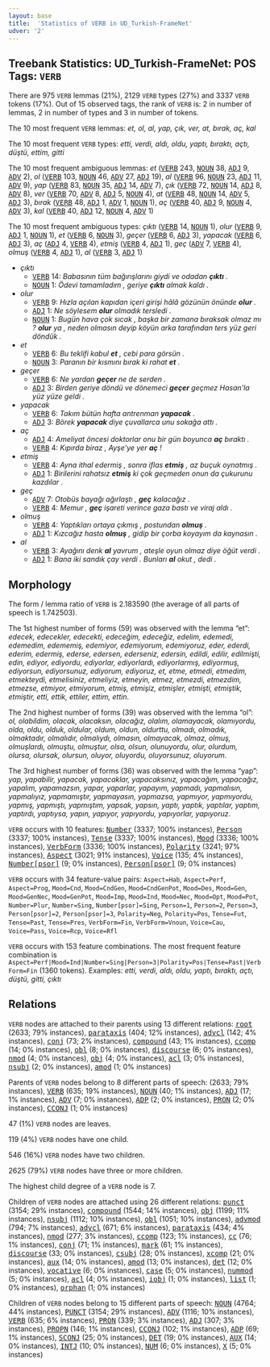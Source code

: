 ```yaml
---
layout: base
title:  'Statistics of VERB in UD_Turkish-FrameNet'
udver: '2'
---
```


## Treebank Statistics: UD_Turkish-FrameNet: POS Tags: `VERB`

There are 975 `VERB` lemmas (21%), 2129 `VERB` types (27%) and 3337 `VERB` tokens (17%).
Out of 15 observed tags, the rank of `VERB` is: 2 in number of lemmas, 2 in number of types and 3 in number of tokens.

The 10 most frequent `VERB` lemmas: <em>et, ol, al, yap, çık, ver, at, bırak, aç, kal</em>

The 10 most frequent `VERB` types:  <em>etti, verdi, aldı, oldu, yaptı, bıraktı, açtı, düştü, ettim, gitti</em>

The 10 most frequent ambiguous lemmas: <em>et</em> (<tt><a href="tr_framenet-pos-VERB.html">VERB</a></tt> 243, <tt><a href="tr_framenet-pos-NOUN.html">NOUN</a></tt> 38, <tt><a href="tr_framenet-pos-ADJ.html">ADJ</a></tt> 9, <tt><a href="tr_framenet-pos-ADV.html">ADV</a></tt> 2), <em>ol</em> (<tt><a href="tr_framenet-pos-VERB.html">VERB</a></tt> 103, <tt><a href="tr_framenet-pos-NOUN.html">NOUN</a></tt> 46, <tt><a href="tr_framenet-pos-ADV.html">ADV</a></tt> 27, <tt><a href="tr_framenet-pos-ADJ.html">ADJ</a></tt> 19), <em>al</em> (<tt><a href="tr_framenet-pos-VERB.html">VERB</a></tt> 96, <tt><a href="tr_framenet-pos-NOUN.html">NOUN</a></tt> 23, <tt><a href="tr_framenet-pos-ADJ.html">ADJ</a></tt> 11, <tt><a href="tr_framenet-pos-ADV.html">ADV</a></tt> 9), <em>yap</em> (<tt><a href="tr_framenet-pos-VERB.html">VERB</a></tt> 83, <tt><a href="tr_framenet-pos-NOUN.html">NOUN</a></tt> 35, <tt><a href="tr_framenet-pos-ADJ.html">ADJ</a></tt> 14, <tt><a href="tr_framenet-pos-ADV.html">ADV</a></tt> 7), <em>çık</em> (<tt><a href="tr_framenet-pos-VERB.html">VERB</a></tt> 72, <tt><a href="tr_framenet-pos-NOUN.html">NOUN</a></tt> 14, <tt><a href="tr_framenet-pos-ADJ.html">ADJ</a></tt> 8, <tt><a href="tr_framenet-pos-ADV.html">ADV</a></tt> 8), <em>ver</em> (<tt><a href="tr_framenet-pos-VERB.html">VERB</a></tt> 70, <tt><a href="tr_framenet-pos-ADV.html">ADV</a></tt> 8, <tt><a href="tr_framenet-pos-ADJ.html">ADJ</a></tt> 5, <tt><a href="tr_framenet-pos-NOUN.html">NOUN</a></tt> 4), <em>at</em> (<tt><a href="tr_framenet-pos-VERB.html">VERB</a></tt> 48, <tt><a href="tr_framenet-pos-NOUN.html">NOUN</a></tt> 14, <tt><a href="tr_framenet-pos-ADV.html">ADV</a></tt> 5, <tt><a href="tr_framenet-pos-ADJ.html">ADJ</a></tt> 3), <em>bırak</em> (<tt><a href="tr_framenet-pos-VERB.html">VERB</a></tt> 48, <tt><a href="tr_framenet-pos-ADJ.html">ADJ</a></tt> 1, <tt><a href="tr_framenet-pos-ADV.html">ADV</a></tt> 1, <tt><a href="tr_framenet-pos-NOUN.html">NOUN</a></tt> 1), <em>aç</em> (<tt><a href="tr_framenet-pos-VERB.html">VERB</a></tt> 40, <tt><a href="tr_framenet-pos-ADJ.html">ADJ</a></tt> 9, <tt><a href="tr_framenet-pos-NOUN.html">NOUN</a></tt> 4, <tt><a href="tr_framenet-pos-ADV.html">ADV</a></tt> 3), <em>kal</em> (<tt><a href="tr_framenet-pos-VERB.html">VERB</a></tt> 40, <tt><a href="tr_framenet-pos-ADJ.html">ADJ</a></tt> 12, <tt><a href="tr_framenet-pos-NOUN.html">NOUN</a></tt> 4, <tt><a href="tr_framenet-pos-ADV.html">ADV</a></tt> 1)

The 10 most frequent ambiguous types:  <em>çıktı</em> (<tt><a href="tr_framenet-pos-VERB.html">VERB</a></tt> 14, <tt><a href="tr_framenet-pos-NOUN.html">NOUN</a></tt> 1), <em>olur</em> (<tt><a href="tr_framenet-pos-VERB.html">VERB</a></tt> 9, <tt><a href="tr_framenet-pos-ADJ.html">ADJ</a></tt> 1, <tt><a href="tr_framenet-pos-NOUN.html">NOUN</a></tt> 1), <em>et</em> (<tt><a href="tr_framenet-pos-VERB.html">VERB</a></tt> 6, <tt><a href="tr_framenet-pos-NOUN.html">NOUN</a></tt> 3), <em>geçer</em> (<tt><a href="tr_framenet-pos-VERB.html">VERB</a></tt> 6, <tt><a href="tr_framenet-pos-ADJ.html">ADJ</a></tt> 3), <em>yapacak</em> (<tt><a href="tr_framenet-pos-VERB.html">VERB</a></tt> 6, <tt><a href="tr_framenet-pos-ADJ.html">ADJ</a></tt> 3), <em>aç</em> (<tt><a href="tr_framenet-pos-ADJ.html">ADJ</a></tt> 4, <tt><a href="tr_framenet-pos-VERB.html">VERB</a></tt> 4), <em>etmiş</em> (<tt><a href="tr_framenet-pos-VERB.html">VERB</a></tt> 4, <tt><a href="tr_framenet-pos-ADJ.html">ADJ</a></tt> 1), <em>geç</em> (<tt><a href="tr_framenet-pos-ADV.html">ADV</a></tt> 7, <tt><a href="tr_framenet-pos-VERB.html">VERB</a></tt> 4), <em>olmuş</em> (<tt><a href="tr_framenet-pos-VERB.html">VERB</a></tt> 4, <tt><a href="tr_framenet-pos-ADJ.html">ADJ</a></tt> 1), <em>al</em> (<tt><a href="tr_framenet-pos-VERB.html">VERB</a></tt> 3, <tt><a href="tr_framenet-pos-ADJ.html">ADJ</a></tt> 1)


* <em>çıktı</em>
  * <tt><a href="tr_framenet-pos-VERB.html">VERB</a></tt> 14: <em>Babasının tüm bağırışlarını giydi ve odadan <b>çıktı</b> .</em>
  * <tt><a href="tr_framenet-pos-NOUN.html">NOUN</a></tt> 1: <em>Ödevi tamamladım , geriye <b>çıktı</b> almak kaldı .</em>
* <em>olur</em>
  * <tt><a href="tr_framenet-pos-VERB.html">VERB</a></tt> 9: <em>Hızla açılan kapıdan içeri girişi hâlâ gözünün önünde <b>olur</b> .</em>
  * <tt><a href="tr_framenet-pos-ADJ.html">ADJ</a></tt> 1: <em>Ne söylesem <b>olur</b> olmadık tersledi .</em>
  * <tt><a href="tr_framenet-pos-NOUN.html">NOUN</a></tt> 1: <em>Bugün hava çok sıcak , başka bir zamana bıraksak olmaz mı ? <b>olur</b> ya , neden olmasın deyip köyün arka tarafından ters yüz geri döndük .</em>
* <em>et</em>
  * <tt><a href="tr_framenet-pos-VERB.html">VERB</a></tt> 6: <em>Bu teklifi kabul <b>et</b> , cebi para görsün .</em>
  * <tt><a href="tr_framenet-pos-NOUN.html">NOUN</a></tt> 3: <em>Paranın bir kısmını bırak ki rahat <b>et</b> .</em>
* <em>geçer</em>
  * <tt><a href="tr_framenet-pos-VERB.html">VERB</a></tt> 6: <em>Ne yardan <b>geçer</b> ne de serden .</em>
  * <tt><a href="tr_framenet-pos-ADJ.html">ADJ</a></tt> 3: <em>Birden geriye döndü ve dönemeci <b>geçer</b> geçmez Hasan'la yüz yüze geldi .</em>
* <em>yapacak</em>
  * <tt><a href="tr_framenet-pos-VERB.html">VERB</a></tt> 6: <em>Takım bütün hafta antrenman <b>yapacak</b> .</em>
  * <tt><a href="tr_framenet-pos-ADJ.html">ADJ</a></tt> 3: <em>Börek <b>yapacak</b> diye çuvallarca unu sokağa attı .</em>
* <em>aç</em>
  * <tt><a href="tr_framenet-pos-ADJ.html">ADJ</a></tt> 4: <em>Ameliyat öncesi doktorlar onu bir gün boyunca <b>aç</b> bıraktı .</em>
  * <tt><a href="tr_framenet-pos-VERB.html">VERB</a></tt> 4: <em>Kıpırda biraz , Ayşe'ye yer <b>aç</b> !</em>
* <em>etmiş</em>
  * <tt><a href="tr_framenet-pos-VERB.html">VERB</a></tt> 4: <em>Ayna ithal edermiş , sonra iflas <b>etmiş</b> , az buçuk oynatmış .</em>
  * <tt><a href="tr_framenet-pos-ADJ.html">ADJ</a></tt> 1: <em>Birilerini rahatsız <b>etmiş</b> ki çok geçmeden onun da çukurunu kazdılar .</em>
* <em>geç</em>
  * <tt><a href="tr_framenet-pos-ADV.html">ADV</a></tt> 7: <em>Otobüs bayağı ağırlaştı , <b>geç</b> kalacağız .</em>
  * <tt><a href="tr_framenet-pos-VERB.html">VERB</a></tt> 4: <em>Memur , <b>geç</b> işareti verince gaza bastı ve viraj aldı .</em>
* <em>olmuş</em>
  * <tt><a href="tr_framenet-pos-VERB.html">VERB</a></tt> 4: <em>Yaptıkları ortaya çıkmış , postundan <b>olmuş</b> .</em>
  * <tt><a href="tr_framenet-pos-ADJ.html">ADJ</a></tt> 1: <em>Kızcağız hasta <b>olmuş</b> , gidip bir çorba koyayım da kaynasın .</em>
* <em>al</em>
  * <tt><a href="tr_framenet-pos-VERB.html">VERB</a></tt> 3: <em>Ayağını denk <b>al</b> yavrum , ateşle oyun olmaz diye öğüt verdi .</em>
  * <tt><a href="tr_framenet-pos-ADJ.html">ADJ</a></tt> 1: <em>Bana iki sandık çay verdi . Bunları <b>al</b> okut , dedi .</em>

## Morphology

The form / lemma ratio of `VERB` is 2.183590 (the average of all parts of speech is 1.742503).

The 1st highest number of forms (59) was observed with the lemma “et”: <em>edecek, edecekler, edecekti, edeceğim, edeceğiz, edelim, edemedi, edemedim, edememiş, edemiyor, edemiyorum, edemiyoruz, eder, ederdi, ederim, edermiş, ederse, edersen, ederseniz, edersin, edildi, edilir, edilmişti, edin, ediyor, ediyordu, ediyorlar, ediyorlardı, ediyorlarmış, ediyormuş, ediyorsun, ediyorsunuz, ediyorum, ediyoruz, et, etme, etmedi, etmedim, etmekteydi, etmelisiniz, etmeliyiz, etmeyin, etmez, etmezdi, etmezdim, etmezse, etmiyor, etmiyorum, etmiş, etmişiz, etmişler, etmişti, etmiştik, etmiştir, etti, ettik, ettiler, ettim, ettin</em>.

The 2nd highest number of forms (39) was observed with the lemma “ol”: <em>ol, olabildim, olacak, olacaksın, olacağız, olalım, olamayacak, olamıyordu, olda, oldu, olduk, oldular, oldum, oldun, oldurttu, olmadı, olmadık, olmaktadır, olmalıdır, olmalıydı, olmasın, olmayacak, olmaz, olmuş, olmuşlardı, olmuştu, olmuştur, olsa, olsun, olunuyordu, olur, olurdum, olursa, olursak, olursun, oluyor, oluyordu, oluyorsunuz, oluyorum</em>.

The 3rd highest number of forms (36) was observed with the lemma “yap”: <em>yap, yapabilir, yapacak, yapacaklar, yapacaksınız, yapacağım, yapacağız, yapalım, yapamazsın, yapar, yaparlar, yapayım, yapmadı, yapmalısın, yapmalıyız, yapmamıştır, yapmayasın, yapmazsa, yapmıyor, yapmıyordu, yapmış, yapmıştı, yapmıştım, yapsak, yapsın, yaptı, yaptık, yaptılar, yaptım, yaptırdı, yaptıysa, yapın, yapıyor, yapıyordu, yapıyorlar, yapıyoruz</em>.

`VERB` occurs with 10 features: <tt><a href="tr_framenet-feat-Number.html">Number</a></tt> (3337; 100% instances), <tt><a href="tr_framenet-feat-Person.html">Person</a></tt> (3337; 100% instances), <tt><a href="tr_framenet-feat-Tense.html">Tense</a></tt> (3337; 100% instances), <tt><a href="tr_framenet-feat-Mood.html">Mood</a></tt> (3336; 100% instances), <tt><a href="tr_framenet-feat-VerbForm.html">VerbForm</a></tt> (3336; 100% instances), <tt><a href="tr_framenet-feat-Polarity.html">Polarity</a></tt> (3241; 97% instances), <tt><a href="tr_framenet-feat-Aspect.html">Aspect</a></tt> (3021; 91% instances), <tt><a href="tr_framenet-feat-Voice.html">Voice</a></tt> (135; 4% instances), <tt><a href="tr_framenet-feat-Number-psor.html">Number[psor]</a></tt> (9; 0% instances), <tt><a href="tr_framenet-feat-Person-psor.html">Person[psor]</a></tt> (9; 0% instances)

`VERB` occurs with 34 feature-value pairs: `Aspect=Hab`, `Aspect=Perf`, `Aspect=Prog`, `Mood=Cnd`, `Mood=CndGen`, `Mood=CndGenPot`, `Mood=Des`, `Mood=Gen`, `Mood=GenNec`, `Mood=GenPot`, `Mood=Imp`, `Mood=Ind`, `Mood=Nec`, `Mood=Opt`, `Mood=Pot`, `Number=Plur`, `Number=Sing`, `Number[psor]=Sing`, `Person=1`, `Person=2`, `Person=3`, `Person[psor]=2`, `Person[psor]=3`, `Polarity=Neg`, `Polarity=Pos`, `Tense=Fut`, `Tense=Past`, `Tense=Pres`, `VerbForm=Fin`, `VerbForm=Vnoun`, `Voice=Cau`, `Voice=Pass`, `Voice=Rcp`, `Voice=Rfl`

`VERB` occurs with 153 feature combinations.
The most frequent feature combination is `Aspect=Perf|Mood=Ind|Number=Sing|Person=3|Polarity=Pos|Tense=Past|VerbForm=Fin` (1360 tokens).
Examples: <em>etti, verdi, aldı, oldu, yaptı, bıraktı, açtı, düştü, gitti, çıktı</em>


## Relations

`VERB` nodes are attached to their parents using 13 different relations: <tt><a href="tr_framenet-dep-root.html">root</a></tt> (2633; 79% instances), <tt><a href="tr_framenet-dep-parataxis.html">parataxis</a></tt> (404; 12% instances), <tt><a href="tr_framenet-dep-advcl.html">advcl</a></tt> (142; 4% instances), <tt><a href="tr_framenet-dep-conj.html">conj</a></tt> (73; 2% instances), <tt><a href="tr_framenet-dep-compound.html">compound</a></tt> (43; 1% instances), <tt><a href="tr_framenet-dep-ccomp.html">ccomp</a></tt> (14; 0% instances), <tt><a href="tr_framenet-dep-obl.html">obl</a></tt> (8; 0% instances), <tt><a href="tr_framenet-dep-discourse.html">discourse</a></tt> (6; 0% instances), <tt><a href="tr_framenet-dep-nmod.html">nmod</a></tt> (4; 0% instances), <tt><a href="tr_framenet-dep-obj.html">obj</a></tt> (4; 0% instances), <tt><a href="tr_framenet-dep-acl.html">acl</a></tt> (3; 0% instances), <tt><a href="tr_framenet-dep-nsubj.html">nsubj</a></tt> (2; 0% instances), <tt><a href="tr_framenet-dep-amod.html">amod</a></tt> (1; 0% instances)

Parents of `VERB` nodes belong to 8 different parts of speech:  (2633; 79% instances), <tt><a href="tr_framenet-pos-VERB.html">VERB</a></tt> (635; 19% instances), <tt><a href="tr_framenet-pos-NOUN.html">NOUN</a></tt> (40; 1% instances), <tt><a href="tr_framenet-pos-ADJ.html">ADJ</a></tt> (17; 1% instances), <tt><a href="tr_framenet-pos-ADV.html">ADV</a></tt> (7; 0% instances), <tt><a href="tr_framenet-pos-ADP.html">ADP</a></tt> (2; 0% instances), <tt><a href="tr_framenet-pos-PRON.html">PRON</a></tt> (2; 0% instances), <tt><a href="tr_framenet-pos-CCONJ.html">CCONJ</a></tt> (1; 0% instances)

47 (1%) `VERB` nodes are leaves.

119 (4%) `VERB` nodes have one child.

546 (16%) `VERB` nodes have two children.

2625 (79%) `VERB` nodes have three or more children.

The highest child degree of a `VERB` node is 7.

Children of `VERB` nodes are attached using 26 different relations: <tt><a href="tr_framenet-dep-punct.html">punct</a></tt> (3154; 29% instances), <tt><a href="tr_framenet-dep-compound.html">compound</a></tt> (1544; 14% instances), <tt><a href="tr_framenet-dep-obj.html">obj</a></tt> (1199; 11% instances), <tt><a href="tr_framenet-dep-nsubj.html">nsubj</a></tt> (1112; 10% instances), <tt><a href="tr_framenet-dep-obl.html">obl</a></tt> (1051; 10% instances), <tt><a href="tr_framenet-dep-advmod.html">advmod</a></tt> (794; 7% instances), <tt><a href="tr_framenet-dep-advcl.html">advcl</a></tt> (671; 6% instances), <tt><a href="tr_framenet-dep-parataxis.html">parataxis</a></tt> (434; 4% instances), <tt><a href="tr_framenet-dep-nmod.html">nmod</a></tt> (277; 3% instances), <tt><a href="tr_framenet-dep-ccomp.html">ccomp</a></tt> (123; 1% instances), <tt><a href="tr_framenet-dep-cc.html">cc</a></tt> (76; 1% instances), <tt><a href="tr_framenet-dep-conj.html">conj</a></tt> (71; 1% instances), <tt><a href="tr_framenet-dep-mark.html">mark</a></tt> (61; 1% instances), <tt><a href="tr_framenet-dep-discourse.html">discourse</a></tt> (33; 0% instances), <tt><a href="tr_framenet-dep-csubj.html">csubj</a></tt> (28; 0% instances), <tt><a href="tr_framenet-dep-xcomp.html">xcomp</a></tt> (21; 0% instances), <tt><a href="tr_framenet-dep-aux.html">aux</a></tt> (14; 0% instances), <tt><a href="tr_framenet-dep-amod.html">amod</a></tt> (13; 0% instances), <tt><a href="tr_framenet-dep-det.html">det</a></tt> (12; 0% instances), <tt><a href="tr_framenet-dep-vocative.html">vocative</a></tt> (6; 0% instances), <tt><a href="tr_framenet-dep-case.html">case</a></tt> (5; 0% instances), <tt><a href="tr_framenet-dep-nummod.html">nummod</a></tt> (5; 0% instances), <tt><a href="tr_framenet-dep-acl.html">acl</a></tt> (4; 0% instances), <tt><a href="tr_framenet-dep-iobj.html">iobj</a></tt> (1; 0% instances), <tt><a href="tr_framenet-dep-list.html">list</a></tt> (1; 0% instances), <tt><a href="tr_framenet-dep-orphan.html">orphan</a></tt> (1; 0% instances)

Children of `VERB` nodes belong to 15 different parts of speech: <tt><a href="tr_framenet-pos-NOUN.html">NOUN</a></tt> (4764; 44% instances), <tt><a href="tr_framenet-pos-PUNCT.html">PUNCT</a></tt> (3154; 29% instances), <tt><a href="tr_framenet-pos-ADV.html">ADV</a></tt> (1116; 10% instances), <tt><a href="tr_framenet-pos-VERB.html">VERB</a></tt> (635; 6% instances), <tt><a href="tr_framenet-pos-PRON.html">PRON</a></tt> (339; 3% instances), <tt><a href="tr_framenet-pos-ADJ.html">ADJ</a></tt> (307; 3% instances), <tt><a href="tr_framenet-pos-PROPN.html">PROPN</a></tt> (146; 1% instances), <tt><a href="tr_framenet-pos-CCONJ.html">CCONJ</a></tt> (102; 1% instances), <tt><a href="tr_framenet-pos-ADP.html">ADP</a></tt> (69; 1% instances), <tt><a href="tr_framenet-pos-SCONJ.html">SCONJ</a></tt> (25; 0% instances), <tt><a href="tr_framenet-pos-DET.html">DET</a></tt> (19; 0% instances), <tt><a href="tr_framenet-pos-AUX.html">AUX</a></tt> (14; 0% instances), <tt><a href="tr_framenet-pos-INTJ.html">INTJ</a></tt> (10; 0% instances), <tt><a href="tr_framenet-pos-NUM.html">NUM</a></tt> (6; 0% instances), <tt><a href="tr_framenet-pos-X.html">X</a></tt> (5; 0% instances)

